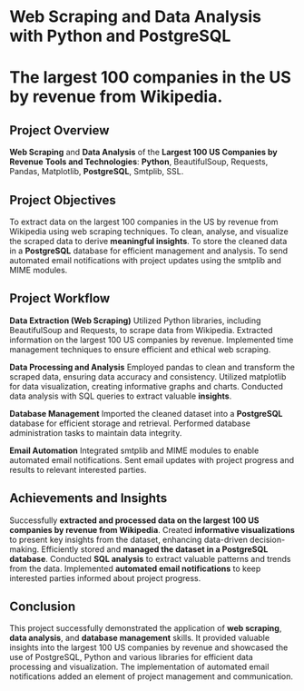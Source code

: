 # Web Scraping and Data Analysis with Python and PostgreSQL
# The largest 100 companies in the US by revenue from Wikipedia.

## Project Overview

**Web Scraping** and **Data Analysis** of the **Largest 100 US Companies by Revenue**
**Tools and Technologies**: **Python**, BeautifulSoup, Requests, Pandas, Matplotlib, **PostgreSQL**, Smtplib, SSL.

## Project Objectives

To extract data on the largest 100 companies in the US by revenue from Wikipedia using web scraping techniques.
To clean, analyse, and visualize the scraped data to derive **meaningful insights**.
To store the cleaned data in a **PostgreSQL** database for efficient management and analysis.
To send automated email notifications with project updates using the smtplib and MIME modules.

## Project Workflow

**Data Extraction (Web Scraping)**
Utilized Python libraries, including BeautifulSoup and Requests, to scrape data from Wikipedia.
Extracted information on the largest 100 US companies by revenue.
Implemented time management techniques to ensure efficient and ethical web scraping.

**Data Processing and Analysis**
Employed pandas to clean and transform the scraped data, ensuring data accuracy and consistency.
Utilized matplotlib for data visualization, creating informative graphs and charts.
Conducted data analysis with SQL queries to extract valuable **insights**.

**Database Management**
Imported the cleaned dataset into a **PostgreSQL** database for efficient storage and retrieval.
Performed database administration tasks to maintain data integrity.

**Email Automation**
Integrated smtplib and MIME modules to enable automated email notifications.
Sent email updates with project progress and results to relevant interested parties.

## Achievements and Insights

Successfully **extracted and processed data on the largest 100 US companies by revenue from Wikipedia**.
Created **informative visualizations** to present key insights from the dataset, enhancing data-driven decision-making.
Efficiently stored and **managed the dataset in a PostgreSQL database**.
Conducted **SQL analysis** to extract valuable patterns and trends from the data.
Implemented **automated email notifications** to keep interested parties informed about project progress.

## Conclusion

This project successfully demonstrated the application of **web scraping**, **data analysis**, and **database management** skills. 
It provided valuable insights into the largest 100 US companies by revenue and showcased the use of PostgreSQL, Python and various libraries for efficient data processing and visualization. The implementation of automated email notifications added an element of project management and communication.
